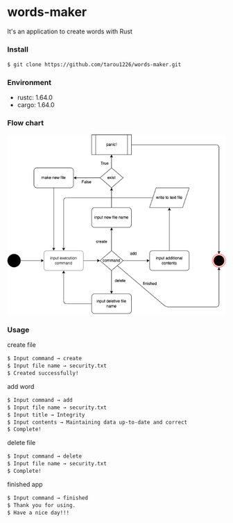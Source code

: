 # words-maker

It's an application to create words with Rust

### Install
```bash
$ git clone https://github.com/tarou1226/words-maker.git
```

### Environment
- rustc: 1.64.0
- cargo: 1.64.0

### Flow chart
<img alt=Flowchart src="uml/flowchart.drawio.png">

### Usage
create file
```bash
$ Input command → create
$ Input file name → security.txt
$ Created successfully!
```

add word
```bash
$ Input command → add
$ Input file name → security.txt
$ Input title → Integrity
$ Input contents → Maintaining data up-to-date and correct
$ Complete!
```

delete file
```bash
$ Input command → delete
$ Input file name → security.txt
$ Complete!
```

finished app
```bash
$ Input command → finished
$ Thank you for using.
$ Have a nice day!!!
```